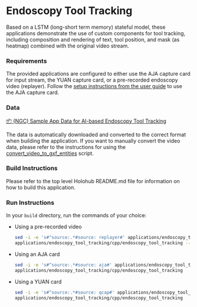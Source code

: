 # Endoscopy Tool Tracking

Based on a LSTM (long-short term memory) stateful model, these applications demonstrate the use of custom components for tool tracking, including composition and rendering of text, tool position, and mask (as heatmap) combined with the original video stream.

### Requirements

The provided applications are configured to either use the AJA capture card for input stream, the YUAN capture card, or a pre-recorded endoscopy video (replayer). Follow the [setup instructions from the user guide](https://docs.nvidia.com/clara-holoscan/sdk-user-guide/aja_setup.html) to use the AJA capture card.

### Data

[📦️ (NGC) Sample App Data for AI-based Endoscopy Tool Tracking](https://catalog.ngc.nvidia.com/orgs/nvidia/teams/clara-holoscan/resources/holoscan_endoscopy_sample_data)

The data is automatically downloaded and converted to the correct format when building the application.
If you want to manually convert the video data, please refer to the instructions for using the [convert_video_to_gxf_entities](https://github.com/nvidia-holoscan/holoscan-sdk/tree/main/scripts#convert_video_to_gxf_entitiespy) script.


### Build Instructions

Please refer to the top level Holohub README.md file for information on how to build this application.

### Run Instructions

In your `build` directory, run the commands of your choice:

* Using a pre-recorded video
    ```bash
    sed -i -e 's#^source:.*#source: replayer#' applications/endoscopy_tool_tracking/cpp/endoscopy_tool_tracking.yaml
    applications/endoscopy_tool_tracking/cpp/endoscopy_tool_tracking --data <data_dir>/endoscopy
    ```

* Using an AJA card
    ```bash
    sed -i -e 's#^source:.*#source: aja#' applications/endoscopy_tool_tracking/cpp/endoscopy_tool_tracking.yaml
    applications/endoscopy_tool_tracking/cpp/endoscopy_tool_tracking
    ```

* Using a YUAN card
    ```bash
    sed -i -e 's#^source:.*#source: qcap#' applications/endoscopy_tool_tracking/cpp/endoscopy_tool_tracking.yaml
    applications/endoscopy_tool_tracking/cpp/endoscopy_tool_tracking
    ```

